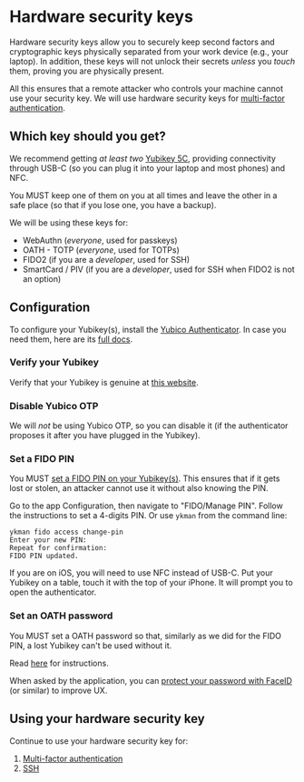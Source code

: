 # Hardware security keys

Hardware security keys allow you to securely keep second factors and
cryptographic keys physically separated from your work device (e.g., your
laptop). In addition, these keys will not unlock their secrets _unless_ you
_touch_ them, proving you are physically present.

All this ensures that a remote attacker who controls your machine cannot use
your security key. We will use hardware security keys for [multi-factor
authentication](./mfa.md).

## Which key should you get?

We recommend getting _at least two_ [Yubikey 5C][1], providing connectivity
through USB-C (so you can plug it into your laptop and most phones) and NFC.

You MUST keep one of them on you at all times and leave the other in a safe
place (so that if you lose one, you have a backup).

We will be using these keys for:

- WebAuthn (_everyone_, used for passkeys)
- OATH - TOTP (_everyone_, used for TOTPs)
- FIDO2 (if you are a _developer_, used for SSH)
- SmartCard / PIV (if you are a _developer_, used for SSH when FIDO2 is not an option)

## Configuration

To configure your Yubikey(s), install the [Yubico Authenticator][2]. In case
you need them, here are its [full docs][3].

### Verify your Yubikey

Verify that your Yubikey is genuine at [this website][6].

### Disable Yubico OTP

We will _not_ be using Yubico OTP, so you can disable it (if the authenticator
proposes it after you have plugged in the Yubikey).

### Set a FIDO PIN

You MUST [set a FIDO PIN on your Yubikey(s)][4].
This ensures that if it gets lost or stolen, an attacker cannot use it without
also knowing the PIN.

Go to the app Configuration, then navigate to "FIDO/Manage PIN". Follow the
instructions to set a 4-digits PIN. Or use `ykman` from the command line:
```
ykman fido access change-pin
Enter your new PIN:
Repeat for confirmation:
FIDO PIN updated.
```

If you are on iOS, you will need to use NFC instead of USB-C. Put your Yubikey
on a table, touch it with the top of your iPhone. It will prompt you to open
the authenticator.

### Set an OATH password

You MUST set a OATH password so that, similarly as we did for the FIDO PIN, a
lost Yubikey can't be used without it.

Read [here][0] for instructions.

When asked by the application, you can [protect your password with FaceID][5]
(or similar) to improve UX.

## Using your hardware security key

Continue to use your hardware security key for:

1. [Multi-factor authentication](./mfa.md)
1. [SSH](./ssh_keys.md)

[0]: https://docs.yubico.com/software/yubikey/tools/authenticator/auth-guide/oath.html#password-protection
[1]: https://smartmanagement.es/product/yubikey-5c-nfc/
[2]: https://www.yubico.com/products/yubico-authenticator/
[3]: https://docs.yubico.com/software/yubikey/tools/authenticator/auth-guide/webdocs.pdf
[4]: https://docs.yubico.com/software/yubikey/tools/authenticator/auth-guide/fido2.html#creating-and-managing-the-fido2-pin
[5]: https://docs.yubico.com/software/yubikey/tools/authenticator/auth-guide/oath.html#password-protection
[6]: https://www.yubico.com/genuine/

